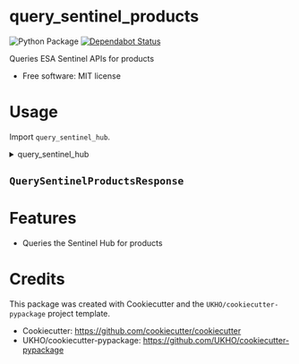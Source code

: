 # query_sentinel_products

![Python Package](https://github.com/UKHO/query_sentinel_products/workflows/Python%20package/badge.svg)
[![Dependabot Status](https://api.dependabot.com/badges/status?host=github&repo=UKHO/query_sentinel_products&identifier=304287716)](https://dependabot.com)

Queries ESA Sentinel APIs for products


* Free software: MIT license

# Usage
Import `query_sentinel_hub`.

<details>
<summary>query_sentinel_hub</summary>

<p>

**Positional arguments:**

* `sentinel_product_request` (_SentinelProductRequest_)

    Request object containing the details of the query. You can use the builder to
    construct

**Keyword arguments:**

* `log_level` (_int_)

    Level for which to log at use `logging` to define correct level

**Returns:** _QuerySentinelProductsResponse_ object
</p>
</details>




## `QuerySentinelProductsResponse`

# Features

* Queries the Sentinel Hub for products

# Credits

This package was created with Cookiecutter and the `UKHO/cookiecutter-pypackage` project template.

* Cookiecutter: https://github.com/cookiecutter/cookiecutter
* UKHO/cookiecutter-pypackage: https://github.com/UKHO/cookiecutter-pypackage
